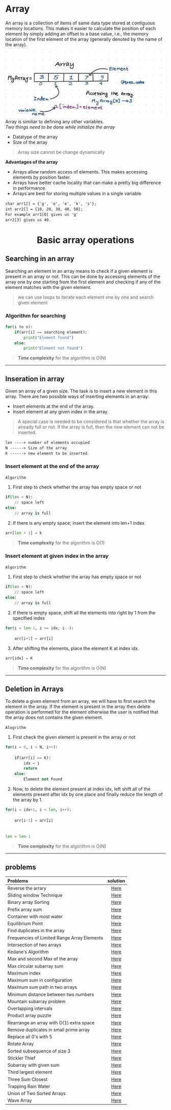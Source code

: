 # Array
An array is a collection of items of same data type stored at contiguous memory locations. This makes it easier to calculate the position of each element by simply adding an offset to a base value, i.e., the memory location of the first element of the array (generally denoted by the name of the array).

![array](image/array.png)<br>
Array is similiar to defining any other variables.<br>
*Two things need to be done while initialize the array*<br>
- Datatype of the array
- Size of the array
> Array size cannot be change dynamically<br>

**Advantages of the array**
 - Arrays allow random access of elements. This makes accessing elements by position faster.
 - Arrays have better cache locality that can make a pretty big difference in performance.
 - Arrays are best for storing multiple values in a single variable

 `char arr1[] = {'g', 'e', 'e', 'k', 's'};`<br>
 `int arr2[] = {10, 20, 30, 40, 50};`<br>
 `For example arr1[0] gives us 'g'`<br>
 `arr2[3] gives us 40.`<br>
<h1 align="center">Basic array operations</h1>

## Searching in an array
Searching an element in an array means to check if a given element is present in an array or not. This can be done by accessing elements of the array one by one starting from the first element and checking if any of the element matches with the given element.
> we can use loops to iterate each element one by one and search given element

### Algorithm for searching
```python
for(i to n):
    if(arr[i] == searching element):
        print("Element found")
    else:
        print("Element not found")
```
> **Time complexity** for the algorithm is O(N)
---

## Inseration in array

Given an array of a given size. The task is to insert a new element in this array. There are two possible ways of inserting elements in an array:
- Insert elements at the end of the array.
- Insert element at any given index in the array.

> A special case is needed to be considered is that whether the array is already full or not. If the array is full, then the new element can not be inserted.


`len ----> number of elements occupied`<br>
`N ------> Size of the array`<br>
`K ------> new element to be inserted`<br>

### Insert element at the end of the array
`Algorithm` <br>
1. First step to check whether the array has empty space or not
```python
if(len < N):
    // space left
else:
    // array is full
```
2. If there is any empty space; insert the element into len+1 index

```python
arr[len + 1] = k
```
> **Time complexity** for the algorithm is O(1)

### Insert element at given index in the array
`Algorithm`
1. First step to check whether the array has empty space or not
```python
if(len < N):
    // space left
else:
    // array is full
```
2. If there is empty space, shift all the elements into right by 1 from the specified index
```python
for(i = len-1, i >= idx, i--):

    arr[i+1] = arr[i]

```
3. After shifting the elements, place the element K at index idx.
```python
arr[idx] = K

```
> **Time complexity** for the algorithm is O(N)

---

## Deletion in Arrays
To delete a given element from an array, we will have to first search the element in the array. If the element is present in the array then delete operation is performed for the element otherwise the user is notified that the array does not contains the given element.

`Alogrithm`<br>
1. First check the given element is present in the array or not
```python
for(i = 0, i < N, i++):

    if(arr[i] == K):
        idx = i
        return
    else:
        Element not Found


```
2. Now, to delete the element present at index idx, left shift all of the elements present after idx by one place and finally reduce the length of the array by 1.

```python
for(i = idx+1, i < len, i++):

    arr[i-1] = arr[i]


len = len-1


```
> **Time complexity** for the algorithm is O(N)
---
## problems

| Problems    | solution          
| :------------- |:-------------:| 
| Reverse the arrary    | [Here]() | 
| Sliding window Technique     | [Here]() | 
| Binary array Sorting | [Here]() |
| Prefix array sum | [Here]() |
| Container with most water | [Here]() |
| Equilibrium Point | [Here]() |
| Find duplicates in the array | [Here]() |
| Frequencies of Limited Range Array Elements | [Here]() |
| Intersection of two arrays | [Here]() |
| Kedane's Algorithm | [Here]() |
| Max and second Max of the array | [Here]() |
| Max circular subarray sum  | [Here]() |
| Maximum index  | [Here]() |
| Maximum sum in configuration  | [Here]() |
| Maximum sum path in two arrays  | [Here]() |
| Minimum distance between two numbers  | [Here]() |
| Mountain subarray problem  | [Here]() |
| Overlapping intervals  | [Here]() |
| Product array puzzle   | [Here]() |
| Rearrange an array with O(1) extra space   | [Here]() |
| Remove duplicates in small prime array   | [Here]() |
| Replace all 0's with 5   | [Here]() |
| Rotate Array   | [Here]() |
| Sorted subsequence of size 3  | [Here]() |
| Stickler Thief   | [Here]() |
| Subarray with given sum   | [Here]() |
| Third largest element  | [Here]() |
| Three Sum Closest   | [Here]() |
| Trapping Rain Water   | [Here]() |
| Union of Two Sorted Arrays   | [Here]() |
| Wave Array   | [Here]() |